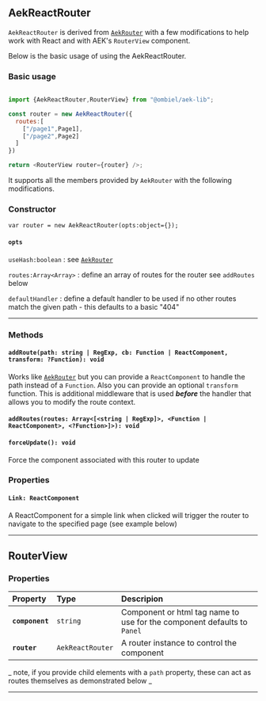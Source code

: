 ## AekReactRouter

`AekReactRouter` is derived from [`AekRouter`](../other-tools/aek-router) with a few modifications to help work with React and with AEK's `RouterView` component.

Below is the basic usage of using the AekReactRouter.

### Basic usage


``` javascript

import {AekReactRouter,RouterView} from "@ombiel/aek-lib";

const router = new AekReactRouter({
  routes:[
    ["/page1",Page1],
    ["/page2",Page2]
  ]
})

return <RouterView router={router} />;

```

It supports all the members provided by `AekRouter` with the following modifications.

### Constructor

`var router = new AekReactRouter(opts:object={});`

#### `opts`

`useHash:boolean` : see [`AekRouter`](../other-tools/aek-router)

`routes:Array<Array>` : define an array of routes for the router see `addRoutes` below

`defaultHandler` : define a default handler to be used if no other routes match the given path - this defaults to a basic "404"

--------------

### Methods

#### `addRoute(path: string | RegExp, cb: Function | ReactComponent, transform: ?Function): void`

Works like [`AekRouter`](../other-tools/aek-router) but you can provide a `ReactComponent` to handle the path instead of a `Function`. Also you can provide an optional `transform` function. This is additional middleware that is used **_before_** the handler that allows you to modify the route context.

#### `addRoutes(routes: Array<[<string | RegExp]>, <Function | ReactComponent>, <?Function>]>): void`

#### `forceUpdate(): void`

Force the component associated with this router to update

### Properties

#### `Link: ReactComponent`

A ReactComponent for a simple link when clicked will trigger the router to navigate to the specified page (see example below)

-------------------

## RouterView

### Properties

| Property        | Type             | Descripion                                                              |
|:----------------|:-----------------|:------------------------------------------------------------------------|
| **`component`** | `string`         | Component or html tag name to use for the component defaults to `Panel` |
| **`router`**    | `AekReactRouter` | A router instance to control the component                              |

_ note, if you provide child elements with a `path` property, these can act as routes themselves as demonstrated below _

-------------


<script type="text/aek-example" data-component="Example" data-ex="148604109744287153773" >

  import {
    Page,
    Segment,
    Padding,
    AekReactRouter,
    RouterView,
    Listview,
    ListviewItem as Item,
    Header,
    Input,
    Label
  } from "@ombiel/aek-lib";

  import {startCase} from "lodash";

  const router = new AekReactRouter({useHash:false});

  class ColorPage extends React.Component{
    render() {

      var ctx = this.props.ctx;
      var color = ctx.params.color;

      return (
        <Page style={{ color:"white",backgroundColor:color }}>
          <Padding>
            <Header level={3} inverted dividing>{ startCase(color) }</Header>
            <Input readOnly value={ctx.path} fluid><Label>Path:</Label><input/></Input>
            <Listview>
              <Item href="#/page/red">Red</Item>
              <Item href="#/page/green">Green</Item>
              <Item href="#/page/blue">Blue</Item>
              <Item href="#/" back>Back to home</Item>
            </Listview>
          </Padding>
        </Page>
      );
    }
  }

  class Example extends React.Component{
    render() {

      return (
        <Segment style={{height:"300px"}}>
          <RouterView router={router}>
            <Page path="/">
              <Padding>
                <Header level={3} dividing>Welcome</Header>
                <p>This is a basic router example. Click on a link below to explore</p>
                <Listview>
                  <Item href="#/page/red">Red</Item>
                  <Item href="#/page/green">Green</Item>
                  <Item href="#/page/blue">Blue</Item>
                </Listview>
              </Padding>
            </Page>
            <ColorPage path="/page/:color"/>
          </RouterView>  
        </Segment>
      );
    }
  };

</script>
